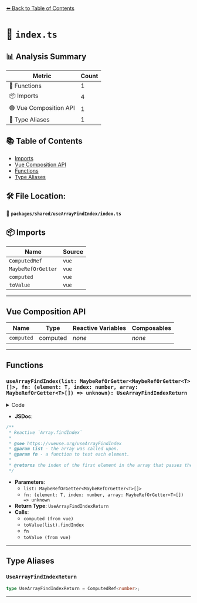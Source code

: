 [⬅️ Back to Table of Contents](../../../index.md)

# 📄 `index.ts`

## 📊 Analysis Summary

| Metric | Count |
|--------|-------|
| 🔧 Functions | 1 |
| 📦 Imports | 4 |
| 🟢 Vue Composition API | 1 |
| 📑 Type Aliases | 1 |

## 📚 Table of Contents

- [Imports](#imports)
- [Vue Composition API](#vue-composition-api)
- [Functions](#functions)
- [Type Aliases](#type-aliases)

## 🛠️ File Location:
📂 **`packages/shared/useArrayFindIndex/index.ts`**

## 📦 Imports

| Name | Source |
|------|--------|
| `ComputedRef` | `vue` |
| `MaybeRefOrGetter` | `vue` |
| `computed` | `vue` |
| `toValue` | `vue` |


---

## Vue Composition API

| Name | Type | Reactive Variables | Composables |
|------|------|-------------------|-------------|
| `computed` | computed | *none* | *none* |


---

## Functions

### `useArrayFindIndex(list: MaybeRefOrGetter<MaybeRefOrGetter<T>[]>, fn: (element: T, index: number, array: MaybeRefOrGetter<T>[]) => unknown): UseArrayFindIndexReturn`

<details><summary>Code</summary>

```ts
export function useArrayFindIndex<T>(
  list: MaybeRefOrGetter<MaybeRefOrGetter<T>[]>,
  fn: (element: T, index: number, array: MaybeRefOrGetter<T>[]) => unknown,
): UseArrayFindIndexReturn {
  return computed(() => toValue(list).findIndex((element, index, array) => fn(toValue(element), index, array)))
}
```
</details>

- **JSDoc**:
```ts
/**
 * Reactive `Array.findIndex`
 *
 * @see https://vueuse.org/useArrayFindIndex
 * @param list - the array was called upon.
 * @param fn - a function to test each element.
 *
 * @returns the index of the first element in the array that passes the test. Otherwise, "-1".
 */
```

- **Parameters**:
  - `list: MaybeRefOrGetter<MaybeRefOrGetter<T>[]>`
  - `fn: (element: T, index: number, array: MaybeRefOrGetter<T>[]) => unknown`
- **Return Type**: `UseArrayFindIndexReturn`
- **Calls**:
  - `computed (from vue)`
  - `toValue(list).findIndex`
  - `fn`
  - `toValue (from vue)`

---

## Type Aliases

### `UseArrayFindIndexReturn`

```ts
type UseArrayFindIndexReturn = ComputedRef<number>;
```


---